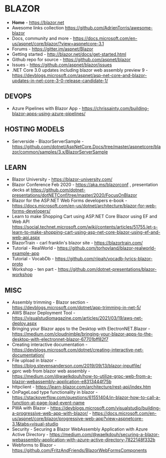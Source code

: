 # BLAZOR

* **Home** - https://blazor.net
* Awesome links collection <https://github.com/AdrienTorris/awesome-blazor>
* Docs, community and more - https://docs.microsoft.com/en-us/aspnet/core/blazor/?view=aspnetcore-3.1
* Forums - <https://gitter.im/aspnet/Blazor>
* Getting started - <http://blazor.net/docs/get-started.html>
* Github repo for source - <https://github.com/aspnet/blazor>
* Issues - <https://github.com/aspnet/blazor/issues>
* .NET Core 3.0 updates including blazor web assembly preview 9 - https://devblogs.microsoft.com/aspnet/asp-net-core-and-blazor-updates-in-net-core-3-0-release-candidate-1/

## DEVOPS

* Azure Pipelines with Blazor App - https://chrissainty.com/building-blazor-apps-using-azure-pipelines/ 

## HOSTING MODELS

* Serverside - BlazorServerSample - https://github.com/dotnet/AspNetCore.Docs/tree/master/aspnetcore/blazor/common/samples/3.x/BlazorServerSample

## LEARN

* Blazor University - https://blazor-university.com/
* Blazor Conference Feb 2020 - https://aka.ms/blazorconf , presentation decks at https://github.com/dotnet-presentations/dotNETConf/tree/master/2020/FocusOnBlazor 
* Blazor for the ASP.NET Web Forms developers e-book - https://docs.microsoft.com/en-us/dotnet/architecture/blazor-for-web-forms-developers/
* Learn to make Shopping Cart using ASP.NET Core Blazor using EF and Web API <https://social.technet.microsoft.com/wiki/contents/articles/51755.let-s-learn-to-make-shopping-cart-using-asp-net-core-blazor-using-ef-and-web-api.aspx>
* BlazorTrain - carl franklin's blazor site - https://blazortrain.com/
* Tutorial - RealWorld - <https://github.com/torhovland/blazor-realworld-example-app>
* Tutorial - VocabDb - <https://github.com/riipah/vocadb-lyrics-blazor-proto>
* Workshop - ten part - https://github.com/dotnet-presentations/blazor-workshop

## MISC

* Assembly trimming - Blazor section - https://devblogs.microsoft.com/dotnet/app-trimming-in-net-5/
* AWS Blazor Deployment Tool - https://visualstudiomagazine.com/articles/2021/03/19/aws-net-deploy.aspx
* Bringing your Blazor apps to the Desktop with ElectronNET.Blazor -https://medium.com/cloudnimble/bringing-your-blazor-apps-to-the-desktop-with-electronnet-blazor-67701bff82f7
* Creating interactive documentation - https://devblogs.microsoft.com/dotnet/creating-interactive-net-documentation/
* File upload in blazor - https://blog.stevensanderson.com/2019/09/13/blazor-inputfile/
* gprc web from blazor web assembly - https://medium.com/@waelkdouh/how-to-utilize-grpc-web-from-a-blazor-webassembly-application-e8313444f75b
* httpclient - https://learn-blazor.com/architecture/rest-api/index.htm 
* OnPageLoad type functionality in blazor - https://stackoverflow.com/questions/61551404/in-blazor-how-to-call-a-function-at-page-load-event-name
* PWA with Blazor - https://devblogs.microsoft.com/visualstudio/building-a-progressive-web-app-with-blazor/ - https://docs.microsoft.com/en-us/aspnet/core/blazor/progressive-web-app?view=aspnetcore-3.1&tabs=visual-studio
* Security - Securing a Blazor WebAssembly Application with Azure Active Directory - https://medium.com/@waelkdouh/securing-a-blazor-webassembly-application-with-azure-active-directory-7822148f332b
* Webforms to Blazor - https://github.com/FritzAndFriends/BlazorWebFormsComponents
